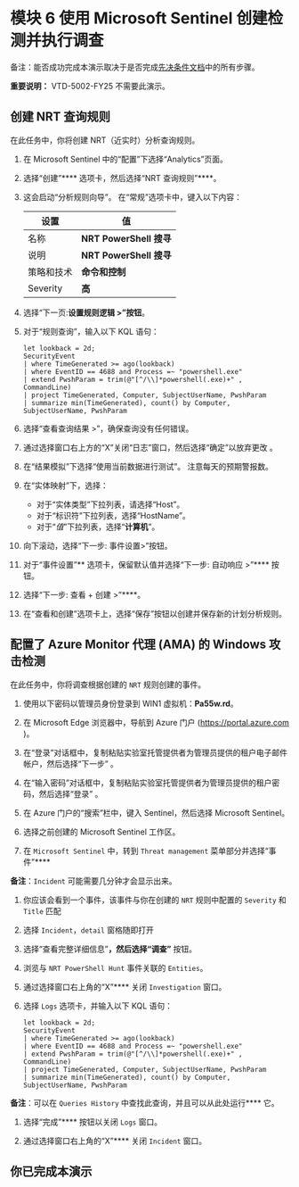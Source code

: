 # 模块 6 使用 Microsoft Sentinel 创建检测并执行调查

备注：能否成功完成本演示取决于是否完成[先决条件文档](00-prerequisites.md)中的所有步骤。

**重要说明：** VTD-5002-FY25 不需要此演示。

## 创建 NRT 查询规则

在此任务中，你将创建 NRT（近实时）分析查询规则。

1. 在 Microsoft Sentinel 中的“配置”下选择“Analytics”页面。

1. 选择“创建”**** 选项卡，然后选择“NRT 查询规则”****。

1. 这会启动“分析规则向导”。 在“常规”选项卡中，键入以下内容：

    |设置|值|
    |---|---|
    |名称|**NRT PowerShell 搜寻**|
    |说明|**NRT PowerShell 搜寻**|
    |策略和技术|**命令和控制**|
    |Severity|**高**|

1. 选择“下一页:**设置规则逻辑 >”按钮**。 

1. 对于“规则查询”，输入以下 KQL 语句：

    ```KQL
    let lookback = 2d; 
    SecurityEvent 
    | where TimeGenerated >= ago(lookback) 
    | where EventID == 4688 and Process =~ "powershell.exe"
    | extend PwshParam = trim(@"[^/\\]*powershell(.exe)+" , CommandLine) 
    | project TimeGenerated, Computer, SubjectUserName, PwshParam 
    | summarize min(TimeGenerated), count() by Computer, SubjectUserName, PwshParam
    ```

1. 选择“查看查询结果 >”，确保查询没有任何错误。

1. 通过选择窗口右上方的“X”关闭“日志”窗口，然后选择“确定”以放弃更改 。 

1. 在“结果模拟”下选择“使用当前数据进行测试”。 注意每天的预期警报数。

1. 在“实体映射”下，选择：

    - 对于“实体类型”下拉列表，请选择“Host”。
    - 对于“标识符”下拉列表，选择“HostName”。
    - 对于“*值*”下拉列表，选择“**计算机**”。

1. 向下滚动，选择“下一步: 事件设置>”按钮。

1. 对于“事件设置”** 选项卡，保留默认值并选择“下一步: 自动响应 >”**** 按钮。

1. 选择“下一步: 查看 + 创建 >”****。

1. 在“查看和创建”选项卡上，选择“保存”按钮以创建并保存新的计划分析规则。

## 配置了 Azure Monitor 代理 (AMA) 的 Windows 攻击检测

在此任务中，你将调查根据创建的 `NRT` 规则创建的事件。

1. 使用以下密码以管理员身份登录到 WIN1 虚拟机：**Pa55w.rd**。  

1. 在 Microsoft Edge 浏览器中，导航到 Azure 门户 (https://portal.azure.com )。

1. 在“登录”对话框中，复制粘贴实验室托管提供者为管理员提供的租户电子邮件帐户，然后选择“下一步”  。

1. 在“输入密码”对话框中，复制粘贴实验室托管提供者为管理员提供的租户密码，然后选择“登录”  。

1. 在 Azure 门户的“搜索”栏中，键入 Sentinel，然后选择 Microsoft Sentinel。

1. 选择之前创建的 Microsoft Sentinel 工作区。

1. 在 `Microsoft Sentinel` 中，转到 `Threat management` 菜单部分并选择“事件”****

**备注**：`Incident` 可能需要几分钟才会显示出来。

1. 你应该会看到一个事件，该事件与你在创建的 `NRT` 规则中配置的 `Severity` 和 `Title` 匹配

1. 选择 `Incident`，`detail` 窗格随即打开

1. 选择“查看完整详细信息”****，然后选择“调查”**** 按钮。

1. 浏览与 `NRT PowerShell Hunt` 事件关联的 `Entities`。

1. 通过选择窗口右上角的“X”**** 关闭 `Investigation` 窗口。

1. 选择 `Logs` 选项卡，并输入以下 KQL 语句：

    ```KQL
    let lookback = 2d; 
    SecurityEvent 
    | where TimeGenerated >= ago(lookback) 
    | where EventID == 4688 and Process =~ "powershell.exe"
    | extend PwshParam = trim(@"[^/\\]*powershell(.exe)+" , CommandLine) 
    | project TimeGenerated, Computer, SubjectUserName, PwshParam 
    | summarize min(TimeGenerated), count() by Computer, SubjectUserName, PwshParam
    ```

**备注**：可以在 `Queries History` 中查找此查询，并且可以从此处运行**** 它。

1. 选择“完成”**** 按钮以关闭 `Logs` 窗口。

1. 通过选择窗口右上角的“X”**** 关闭 `Incident` 窗口。

## 你已完成本演示

